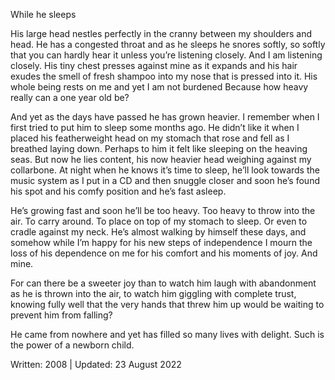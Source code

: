 While he sleeps

His large head nestles perfectly in the cranny between my shoulders and head. He has a congested throat and as he sleeps he snores softly, so softly that you can hardly hear it unless you’re listening closely. And I am listening closely. His tiny chest presses against mine as it expands and his hair exudes the smell of fresh shampoo into my nose that is pressed into  it. His whole being rests on me and yet I am not burdened Because how heavy really can a one year old be?

And yet as the days have passed he has grown heavier. I remember when I first tried to put him to sleep some months ago. He didn’t like it when I placed his featherweight head on my stomach that rose and fell as I breathed laying down. Perhaps to him it felt like sleeping on the heaving seas. But now he lies content, his now heavier head weighing against my collarbone. At night when he knows it’s time to sleep, he’ll look towards the music system as I put in a CD and then snuggle closer and soon he’s found his spot and his comfy position and he’s fast asleep.

He’s growing fast and soon he’ll be too heavy. Too heavy to throw into the air. To carry around. To place on top of my stomach to sleep. Or even to cradle against my neck. He’s almost walking by himself these days, and somehow while I’m happy for his new steps of independence I mourn the loss of his dependence on me for his comfort and his moments of joy. And mine.

For can there be a sweeter joy than to watch him laugh with abandonment as he is thrown into the air, to watch him  giggling with complete trust, knowing fully well that the very hands that threw him up would be waiting to prevent him from falling? 

He came from nowhere and yet has filled so many lives with delight. Such is the power of a newborn child.

Written: 2008 | Updated: 23 August 2022